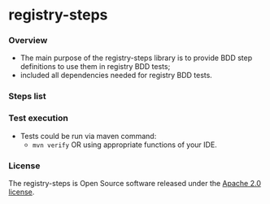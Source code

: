 # registry-steps

### Overview

* The main purpose of the registry-steps library is to provide BDD step definitions to use them in registry BDD tests;
* included all dependencies needed for registry BDD tests.

### Steps list


### Test execution

* Tests could be run via maven command:
    * `mvn verify` OR using appropriate functions of your IDE.

### License

The registry-steps is Open Source software released under
the [Apache 2.0 license](https://www.apache.org/licenses/LICENSE-2.0).

